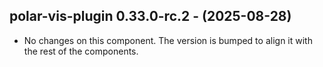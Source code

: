   ## polar-vis-plugin 0.33.0-rc.2 - (2025-08-28)
  
  * No changes on this component. The version is bumped to align it
    with the rest of the components.
